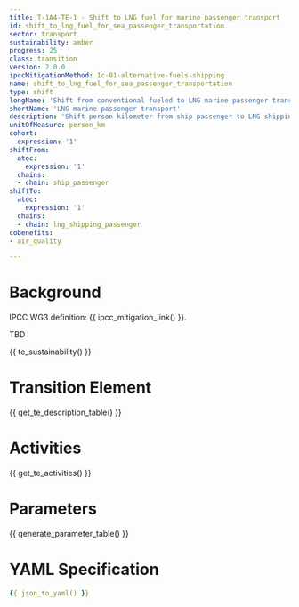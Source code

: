 ```yaml
---
title: T-1A4-TE-1 - Shift to LNG fuel for marine passenger transport
id: shift_to_lng_fuel_for_sea_passenger_transportation
sector: transport
sustainability: amber
progress: 25
class: transition
version: 2.0.0
ipccMitigationMethod: 1c-01-alternative-fuels-shipping
name: shift_to_lng_fuel_for_sea_passenger_transportation
type: shift
longName: 'Shift from conventional fueled to LNG marine passenger transport.'
shortName: 'LNG marine passenger transport'
description: 'Shift person kilometer from ship passenger to LNG shipping passenger in person kilometer to fulfill the need of mobility'
unitOfMeasure: person_km
cohort:
  expression: '1'
shiftFrom:
  atoc:
    expression: '1'
  chains:
  - chain: ship_passenger
shiftTo:
  atoc:
    expression: '1'
  chains:
  - chain: lng_shipping_passenger
cobenefits:
- air_quality

---
```



# Background

IPCC WG3 definition: {{ ipcc_mitigation_link() }}.

TBD

{{ te_sustainability() }}

# Transition Element

{{ get_te_description_table() }}


# Activities

{{ get_te_activities() }}


# Parameters

{{ generate_parameter_table() }}


# YAML Specification

```yaml
{{ json_to_yaml() }}
```
